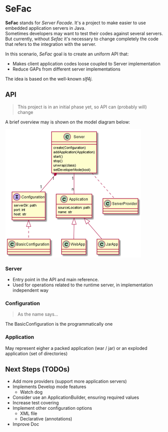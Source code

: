 # SeFac

**SeFac** stands for *Server Facade*. 
It's a project to make easier to use embedded application servers in Java.  
Sometimes developers may want to test their codes against several servers. But currently, without *Sefac* it's necessary  to change completely the code that refers to the integration with the server.   

In this scenario, *SeFac* goal is to create an uniform API that:

* Makes client application codes loose coupled to Server implementation
* Reduce GAPs from different server implementations

The idea is based on the well-known *slf4j*.  

## API

> This project is in an initial phase yet, so API can (probably will) change

A brief overview may is shown on the model diagram below:

![Base Model](docs/model.png)

### Server

* Entry point in the API and main reference.
* Used for operations related to the runtime server, in implementation independent way

### Configuration

> As the name says...

The BasicConfiguration is the programmatically one

### Application

May represent eigher a packed application (war / jar) or an exploded application (set of directories)


## Next Steps (TODOs)

* Add more providers (support more application servers)
* Implements Develop mode features
	* Watch dog
* Consider use an ApplicationBuilder, ensuring required values
* Increase test covering
* Implement other configuration options
	* XML file
	* Declarative (annotations) 
* Improve Doc